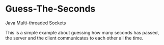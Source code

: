# Guess-The-Seconds
Java Multi-threaded Sockets

This is a simple example about guessing how many seconds has passed, the server and the client communicates to each other all the time.

